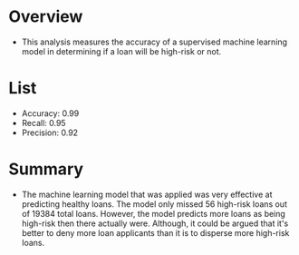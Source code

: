 # Overview
- This analysis measures the accuracy of a supervised machine learning model in determining if a loan will be high-risk or not.

# List
- Accuracy: 0.99
- Recall: 0.95
- Precision: 0.92

# Summary
- The machine learning model that was applied was very effective at predicting healthy loans. The model only missed 56 high-risk loans out of 19384 total loans.
  However, the model predicts more loans as being high-risk then there actually were.
  Although, it could be argued that it's better to deny more loan applicants than it is to disperse more high-risk loans.

